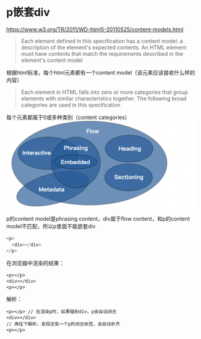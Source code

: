 # p嵌套div
https://www.w3.org/TR/2011/WD-html5-20110525/content-models.html
> Each element defined in this specification has a content model: a description of the element's expected contents. An HTML element must have contents that match the requirements described in the element's content model

根据html标准，每个html元素都有一个content model（该元素应该接收什么样的内容）

> Each element in HTML falls into zero or more categories that group elements with similar characteristics together. The following broad categories are used in this specification

每个元素都属于0或多种类别（content categories）
![content model](./images/contentModel.png)


p的content model是phrasing content，div属于flow content，和p的content model不匹配，所以p里面不能嵌套div
```javascript
<p>
  <div></div>
</p>
```
在浏览器中渲染的结果：
```
<p></p>
<div></div>
<p></p>
````
解析：
```
<p></p> // 在渲染p时，如果碰到div，p会自动闭合
<div></div>
// 再往下解析，发现还有一个p的闭合标签，会自动补齐
<p></p>
````
